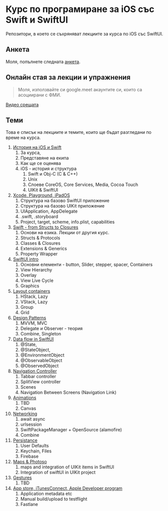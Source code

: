 # Курс по програмиране за iOS със Swift и SwiftUI

Репозитори, в което се съхряняват лекциите за курса по iOS със SwiftUI.

## Анкета

Моля, попълнете следната [анкета](https://forms.gle/TefT3DJpSbHkUqiJ9).

## Онлайн стая за лекции и упражнения

> Моля, използвайте си google.meet акаунтите си, които са асоциирани с ФМИ.

[Видео срещата](https://meet.google.com/jmm-uqjh-wyf)

## Теми

Това е списък на лекциите и темите, които ще бъдат разгледани по време на курса.

1. [История на iOS и Swift](Lecture01.md)
    1. За курса, 
    1. Представяне на екипа
    1. Как ще се оценява
    1. iOS - история и структура
        1. Swift и Obj-C (C & C++)
        1. Unix
        1. Слоеве CoreOS, Core Services, Media, Cocoa Touch
        1. UIKit & SwiftUI
1. [Xcode, Playground, iPadOS](Lecture02.md)
    1. Структура на базово SwiftUI приложение
    1. Структура на базово UIKit приложение
    1. UIApplication, AppDelegate
    1. .swift, .storyboard
    1. Project, target, scheme, info.plist, capabilities
1. [Swift - from Structs to Closures](Lecture03.md)
    1. Основи на езика. Лекции от другия курс. 
    1. Structs & Protocols
    1. Classes & Closures
    1. Extensions & Generics
    1. Property Wrapper
1. [SwiftUI intro](Lecture04.md)
    1. Основни елементи - button, Slider, stepper, spacer, Containers
    1. View Hierarchy
    1. Overlay
    1. View Live Cycle
    1. Graphics
1. [Layout containers](Lecture05.md)
    1. HStack, Lazy
    1. VStack, Lazy
    1. Group
    1. Grid
1. [Design Patterns](Lecture06.md)
    1. MVVM, MVC
    1. Delegate и Observer - теория 
    1. Combine, Singleton
1. [Data flow in SwiftUI](Lecture07.md)
    1. @State,
    1. @StateObject,
    1. @EnvironmentObject
    1. @ObservableObject
    1. @ObservedObject
1. [Navigation Controller](Lecture08.md)
    1. Tabbar controller
    1. SplitView controller
    1. Scenes
    1. Navigation Between Screens (Navigation Link)
1. [Animations](Lecture09.md)
    1. TBD
    1. Canvas
1. [Networking](Lecture10.md)
    1. await async
    1. urlsession
    1. SwiftPackageManager + OpenSource (alamofire)
    1. Combine
1. [Persistance](Lecture11.md)
    1. User Defaults
    1. Keychain, Files
    1. Firebase
1. [Maps & Photoso](Lecture12.md)
    1. maps and integration of UIKit items in SwiftUI
    1. Integration of swiftUI in UIKit project
1. [Gestures](Lecture13.md)
    1. TBD
1. [App store, iTunesConnect, Apple Developer program](Lecture14.md)
    1. Application metadata etc
    1. Manual build/upload to testflight
    1. Fastlane


